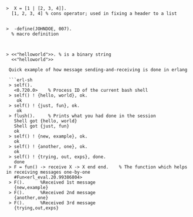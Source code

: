   ```erl-sh
  >  X = [1 | [2, 3, 4]].
    [1, 2, 3, 4] % cons operator; used in fixing a header to a list


  >  -define(JOHNDOE, 007).
    % macro definition



  > <<"helloworld">>. % is a binary string
    <<"helloworld">> 

   Quick example of how message sending-and-receiving is done in erlang
   
   ```erl-sh
   > self().
     <0.720.0>    % Process ID of the current bash shell
   > self() ! {hello, world}, ok.
      ok
   > self() ! {just, fun}, ok.
      ok
   > flush().     % Prints what you had done in the session
     Shell got {hello, world}   
     Shell got {just, fun}
     ok
   > self() ! {new, example}, ok.
     ok
   > self() ! {another, one}, ok.
     ok
   > self() ! {trying, out, exps}, done.
     done
   > F = fun() -> receive X -> X end end.    % The function which helps in receiving messages one-by-one
     #Fun<erl_eval.20.99386804>
   > F().      %Received 1st message
     {new,example}
   > F().      %Received 2nd message
     {another,one}
   > F().      %Received 3rd message
     {trying,out,exps}

